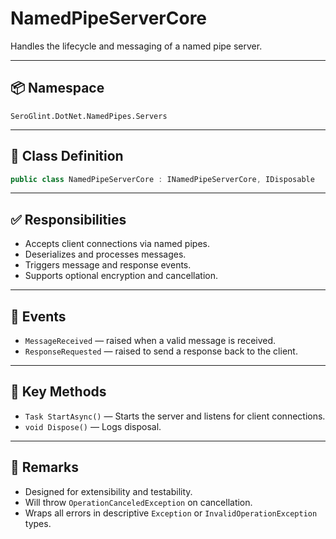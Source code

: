 # NamedPipeServerCore

Handles the lifecycle and messaging of a named pipe server.

---

## 📦 Namespace

`SeroGlint.DotNet.NamedPipes.Servers`

---

## 🧩 Class Definition

```csharp
public class NamedPipeServerCore : INamedPipeServerCore, IDisposable
```

---

## ✅ Responsibilities

- Accepts client connections via named pipes.
- Deserializes and processes messages.
- Triggers message and response events.
- Supports optional encryption and cancellation.

---

## 🧪 Events

- `MessageReceived` — raised when a valid message is received.
- `ResponseRequested` — raised to send a response back to the client.

---

## 🔧 Key Methods

- `Task StartAsync()` — Starts the server and listens for client connections.
- `void Dispose()` — Logs disposal.

---

## 📝 Remarks

- Designed for extensibility and testability.
- Will throw `OperationCanceledException` on cancellation.
- Wraps all errors in descriptive `Exception` or `InvalidOperationException` types.